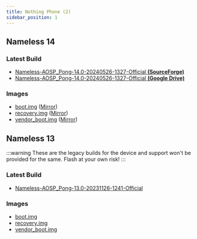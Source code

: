 ```yaml
---
title: Nothing Phone (2)
sidebar_position: 1
---
```


## Nameless 14

### Latest Build
- [Nameless-AOSP_Pong-14.0-20240526-1327-Official __(SourceForge)__](https://sourceforge.net/projects/nameless-aosp/files/Pong/Nameless-AOSP_Pong-14.0-20240526-1327-Official.zip/download)
- [Nameless-AOSP_Pong-14.0-20240526-1327-Official __(Google Drive)__](https://drive.google.com/file/d/1y_S3k3IfsHAAM5OUXysI4BwZneKQxC_1/view?usp=drive_link)

### Images
- [boot.img](https://sourceforge.net/projects/nameless-aosp/files/Pong/images/26-05-2024/boot.img/download) ([Mirror](https://drive.google.com/file/d/1YeOhI5DGLFJWCLy2UVEDirRln7hHb8sb/view?usp=drive_link))
- [recovery.img](https://sourceforge.net/projects/nameless-aosp/files/Pong/images/26-05-2024/recovery.img/download) ([Mirror](https://drive.google.com/file/d/1a1GYY3_DcylWR9s5y6lZjlh_C_OqgUGT/view?usp=drive_link))
- [vendor_boot.img](https://sourceforge.net/projects/nameless-aosp/files/Pong/images/26-05-2024/vendor_boot.img/download) ([Mirror](https://drive.google.com/file/d/1Fqq838soHPeJd1thn_JBtRv1V2rl6-e1/view?usp=drive_link))

## Nameless 13

:::warning
These are the legacy builds for the device and support won't be provided for the same. Flash at your own risk!
:::

### Latest Build
- [Nameless-AOSP_Pong-13.0-20231126-1241-Official](https://sourceforge.net/projects/nameless-aosp/files/Pong/Nameless-AOSP_Pong-13.0-20231126-1241-Official.zip/download)

### Images
- [boot.img](https://sourceforge.net/projects/nameless-aosp/files/Pong/images/26-11-2023/boot.img/download)
- [recovery.img](https://sourceforge.net/projects/nameless-aosp/files/Pong/images/26-11-2023/recovery.img/download)
- [vendor_boot.img](https://sourceforge.net/projects/nameless-aosp/files/Pong/images/26-11-2023/vendor_boot.img/download)